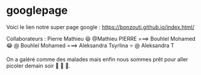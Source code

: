 # googlepage
Voici le lien notre super page google : https://bonzouti.github.io/index.html/

Collaborateurs :
Pierre Mathieu :satisfied: @Mathieu PIERRE ===>
Bouhlel Mohamed :joy: @ Bouhlel Mohamed ===>
Aleksandra Tsyrlina :star: @ Aleksandra T




On a galéré comme des malades mais enfin nous sommes prêt pour aller picoler demain soir :beer: :beer: :beer:.
